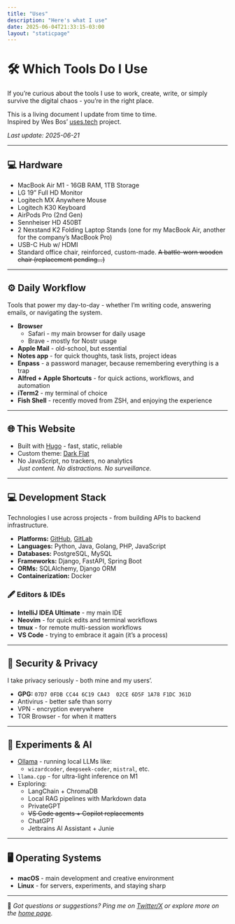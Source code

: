 ```yaml
---
title: "Uses"
description: "Here's what I use"
date: 2025-06-04T21:33:15-03:00
layout: "staticpage"
---
```


# 🛠️ Which Tools Do I Use

If you’re curious about the tools I use to work, create, write, or simply survive the digital chaos - you’re in the right place.

This is a living document I update from time to time.  
Inspired by Wes Bos’ [uses.tech](https://uses.tech) project.

_Last update: 2025-06-21_

---

## 💻 Hardware

- MacBook Air M1 - 16GB RAM, 1TB Storage
- LG 19” Full HD Monitor
- Logitech MX Anywhere Mouse
- Logitech K30 Keyboard
- AirPods Pro (2nd Gen)
- Sennheiser HD 450BT
- 2 Nexstand K2 Folding Laptop Stands (one for my MacBook Air, another for the company’s MacBook Pro)
- USB-C Hub w/ HDMI
- Standard office chair, reinforced, custom-made. ~~A battle-worn wooden chair (replacement pending…)~~

---

## ⚙️ Daily Workflow

Tools that power my day-to-day - whether I’m writing code, answering emails, or navigating the system.

- **Browser**
  - Safari - my main browser for daily usage
  - Brave - mostly for Nostr usage
- **Apple Mail** - old-school, but essential
- **Notes app** - for quick thoughts, task lists, project ideas
- **Enpass** - a password manager, because remembering everything is a trap
- **Alfred + Apple Shortcuts** - for quick actions, workflows, and automation
- **iTerm2** - my terminal of choice
- **Fish Shell** - recently moved from ZSH, and enjoying the experience

---

## 🌐 This Website

- Built with [Hugo](https://gohugo.io) - fast, static, reliable
- Custom theme: [Dark Flat](https://github.com/adlermedrado/dark-flat)
- No JavaScript, no trackers, no analytics  
  _Just content. No distractions. No surveillance._

---

## 💻 Development Stack

Technologies I use across projects - from building APIs to backend infrastructure.

- **Platforms:** [GitHub](https://github.com), [GitLab](https://gitlab.com)
- **Languages:** Python, Java, Golang, PHP, JavaScript
- **Databases:** PostgreSQL, MySQL
- **Frameworks:** Django, FastAPI, Spring Boot
- **ORMs:** SQLAlchemy, Django ORM
- **Containerization:** Docker

### 🖋️ Editors & IDEs

- **IntelliJ IDEA Ultimate** - my main IDE
- **Neovim** - for quick edits and terminal workflows
- **tmux** - for remote multi-session workflows
- **VS Code** - trying to embrace it again (it’s a process)

---

## 🔐 Security & Privacy

I take privacy seriously - both mine and my users’.

- **GPG:** `07D7 0FDB CC44 6C19 CA43  02CE 6D5F 1A78 F1DC 361D`
- Antivirus - better safe than sorry
- VPN - encryption everywhere
- TOR Browser - for when it matters

---

## 🧪 Experiments & AI

- [Ollama](https://ollama.com) - running local LLMs like:
  - `wizardcoder`, `deepseek-coder`, `mistral`, etc.
- `llama.cpp` - for ultra-light inference on M1
- Exploring:
  - LangChain + ChromaDB
  - Local RAG pipelines with Markdown data
  - PrivateGPT
  - ~~VS Code agents + Copilot replacements~~
  - ChatGPT
  - Jetbrains AI Assistant + Junie

---

## 🖥️ Operating Systems

- **macOS** - main development and creative environment
- **Linux** - for servers, experiments, and staying sharp

---

🧩 _Got questions or suggestions? Ping me on [Twitter/X](https://x.com/spacexnu) or explore more on the [home page](https://adlermedrado.com.br)._
